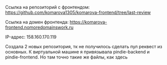 Ссылка на репозиторий с фронтендом: https://github.com/komarova1305/komarova-frontend/tree/last-review

Ссылка на домен фронтенда: https://komarova-frontend.nomoredomainswork.ru

IP-адрес: 158.160.170.119

Создала 2 новых репозитория, тк не получилось сделать пул реквест из основных. К виртуальной машине я привязывала pindie-backend и pindie-frontend. Но там точно такие же файлы, как здесь

